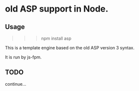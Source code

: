 # old ASP support in Node.

## Usage

>>> npm install asp

This is a template engine based on the old ASP version 3 syntax.

It is run by js-fpm.

## TODO

continue...